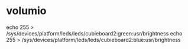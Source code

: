 # volumio

echo 255 > /sys/devices/platform/leds/leds/cubieboard2:green:usr/brightness
echo 255 > /sys/devices/platform/leds/leds/cubieboard2:blue:usr/brightness
